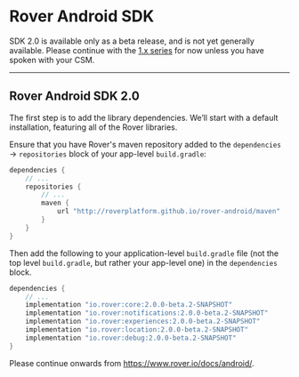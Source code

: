 # Rover Android SDK

SDK 2.0 is available only as a beta release, and is not yet generally available.
Please continue with the [1.x
series](https://github.com/RoverPlatform/rover-android/tree/master) for now
unless you have spoken with your CSM.

<hr />

## Rover Android SDK 2.0

The first step is to add the library dependencies.  We’ll start with a default
installation, featuring all of the Rover libraries.

Ensure that you have Rover's maven repository added to the `dependencies` →
`repositories` block of your app-level `build.gradle`:

```groovy
dependencies {
    // ...
    repositories {
        // ...
        maven {
            url "http://roverplatform.github.io/rover-android/maven"
        }
    }
}
```

Then add the following to your application-level `build.gradle` file (not the
top level `build.gradle`, but rather your app-level one) in the `dependencies`
block.

```groovy
dependencies {
    // ...
    implementation "io.rover:core:2.0.0-beta.2-SNAPSHOT"
    implementation "io.rover:notifications:2.0.0-beta.2-SNAPSHOT"
    implementation "io.rover:experiences:2.0.0-beta.2-SNAPSHOT"
    implementation "io.rover:location:2.0.0-beta.2-SNAPSHOT"
    implementation "io.rover:debug:2.0.0-beta.2-SNAPSHOT"
}
```

Please continue onwards from https://www.rover.io/docs/android/.